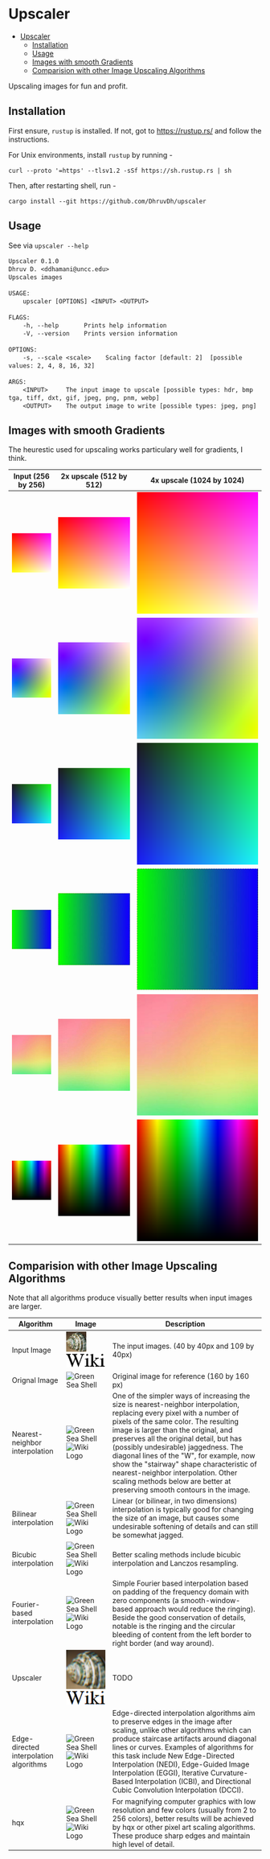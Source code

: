 # Upscaler

- [Upscaler](#upscaler)
  - [Installation](#installation)
  - [Usage](#usage)
  - [Images with smooth Gradients](#images-with-smooth-gradients)
  - [Comparision with other Image Upscaling Algorithms](#comparision-with-other-image-upscaling-algorithms)

Upscaling images for fun and profit.

## Installation

First ensure, `rustup` is installed. If not, got to https://rustup.rs/ and follow the instructions.

For Unix environments, install `rustup` by running -

```
curl --proto '=https' --tlsv1.2 -sSf https://sh.rustup.rs | sh
```

Then, after restarting shell, run -

```
cargo install --git https://github.com/DhruvDh/upscaler
```

## Usage

See via `upscaler --help`

```
Upscaler 0.1.0
Dhruv D. <ddhamani@uncc.edu>
Upscales images

USAGE:
    upscaler [OPTIONS] <INPUT> <OUTPUT>

FLAGS:
    -h, --help       Prints help information
    -V, --version    Prints version information

OPTIONS:
    -s, --scale <scale>    Scaling factor [default: 2]  [possible values: 2, 4, 8, 16, 32]

ARGS:
    <INPUT>     The input image to upscale [possible types: hdr, bmp tga, tiff, dxt, gif, jpeg, png, pnm, webp]
    <OUTPUT>    The output image to write [possible types: jpeg, png]
```

## Images with smooth Gradients

The heurestic used for upscaling works particulary well for gradients, I think.

| Input (256 by 256) | 2x upscale (512 by 512) | 4x upscale (1024 by 1024) |
|--|--|--|
| ![1](test/gradients/1.png) | ![1](test/gradients/1_2x.png) | ![1](test/gradients/1_4x.png) |
| ![2](test/gradients/2.png) | ![2](test/gradients/2_2x.png) | ![2](test/gradients/2_4x.png) |
| ![3](test/gradients/3.png) | ![3](test/gradients/3_2x.png) | ![3](test/gradients/3_4x.png) |
| ![4](test/gradients/4.jpg) | ![4](test/gradients/4_2x.jpg) | ![4](test/gradients/4_4x.jpeg) |
| ![5](test/gradients/5.jpeg) | ![5](test/gradients/5_2x.jpeg) | ![5](test/gradients/5_4x.jpeg) |
| ![6](test/gradients/6.png) | ![6](test/gradients/6_2x.png) | ![6](test/gradients/6_4x.png) |


## Comparision with other Image Upscaling Algorithms

Note that all algorithms produce visually better results when input images are larger.

| Algorithm     | Image                                                                                                                     | Description                                    |
| ------------- | ------------------------------------------------------------------------------------------------------------------------- | ---------------------------------------------- |
| Input Image   | ![Green Sea Shell](test/green_sea_shell.png) ![Wiki logo](test/wiki_logo.png)                                             | The input images. (40 by 40px and 109 by 40px) |
| Orignal Image | ![Green Sea Shell](https://upload.wikimedia.org/wikipedia/commons/a/a6/160_by_160_thumbnail_of_%27Green_Sea_Shell%27.png) | Original image for reference (160 by 160 px)    |
| Nearest-neighbor interpolation | ![Green Sea Shell](https://upload.wikimedia.org/wikipedia/commons/4/4e/40_by_40_thumbnail_of_%27Green_Sea_Shell%27_%28x4_Nearest_Neighbour%29.png) ![Wiki Logo](https://upload.wikimedia.org/wikipedia/commons/4/4d/Image-after-trivial-scaling.png) | One of the simpler ways of increasing the size is nearest-neighbor interpolation, replacing every pixel with a number of pixels of the same color. The resulting image is larger than the original, and preserves all the original detail, but has (possibly undesirable) jaggedness. The diagonal lines of the "W", for example, now show the "stairway" shape characteristic of nearest-neighbor interpolation. Other scaling methods below are better at preserving smooth contours in the image. |
| Bilinear interpolation | ![Green Sea Shell](https://upload.wikimedia.org/wikipedia/commons/9/93/40_by_40_thumbnail_of_%27Green_Sea_Shell%27_%28x4_Bilinear%29.png) ![Wiki Logo](https://upload.wikimedia.org/wikipedia/commons/c/cc/Image-after-linear-interpolation.png) | Linear (or bilinear, in two dimensions) interpolation is typically good for changing the size of an image, but causes some undesirable softening of details and can still be somewhat jagged. |
| Bicubic interpolation | ![Green Sea Shell](https://upload.wikimedia.org/wikipedia/commons/d/dc/40_by_40_thumbnail_of_%27Green_Sea_Shell%27_%28x4_Bicubic%29.png) ![Wiki Logo](https://upload.wikimedia.org/wikipedia/commons/c/c3/Image-after-cubic-interpolation.png) | Better scaling methods include bicubic interpolation and Lanczos resampling. |
| Fourier-based interpolation | ![Green Sea Shell](https://upload.wikimedia.org/wikipedia/commons/5/50/40_by_40_thumbnail_of_%27Green_Sea_Shell%27_fourier_interpolated.png) ![Wiki Logo](https://upload.wikimedia.org/wikipedia/commons/b/b1/Image-after-fourier_saturated.png) | Simple Fourier based interpolation based on padding of the frequency domain with zero components (a smooth-window-based approach would reduce the ringing). Beside the good conservation of details, notable is the ringing and the circular bleeding of content from the left border to right border (and way around). |
| Upscaler | ![Green Sea Shell](./test/green_sea_shell_4x.png) ![Wiki Logo](./test/wiki_logo_4x.png) | TODO |
| Edge-directed interpolation algorithms | ![Green Sea Shell](https://upload.wikimedia.org/wikipedia/commons/1/1c/40_by_40_thumbnail_of_%27Green_Sea_Shell%27_%28x4_DCCI%29.png) ![Wiki Logo](https://upload.wikimedia.org/wikipedia/commons/f/f1/Wiki_dcci_2x.png) | Edge-directed interpolation algorithms aim to preserve edges in the image after scaling, unlike other algorithms which can produce staircase artifacts around diagonal lines or curves. Examples of algorithms for this task include New Edge-Directed Interpolation (NEDI), Edge-Guided Image Interpolation (EGGI), Iterative Curvature-Based Interpolation (ICBI), and Directional Cubic Convolution Interpolation (DCCI). |
| hqx | ![Green Sea Shell](https://upload.wikimedia.org/wikipedia/commons/7/7f/40_by_40_thumbnail_of_%27Green_Sea_Shell%27_%28Hq4x%29.png) ![Wiki Logo](https://upload.wikimedia.org/wikipedia/commons/f/f4/Image-after-hq2x.png) | For magnifying computer graphics with low resolution and few colors (usually from 2 to 256 colors), better results will be achieved by hqx or other pixel art scaling algorithms. These produce sharp edges and maintain high level of detail. |